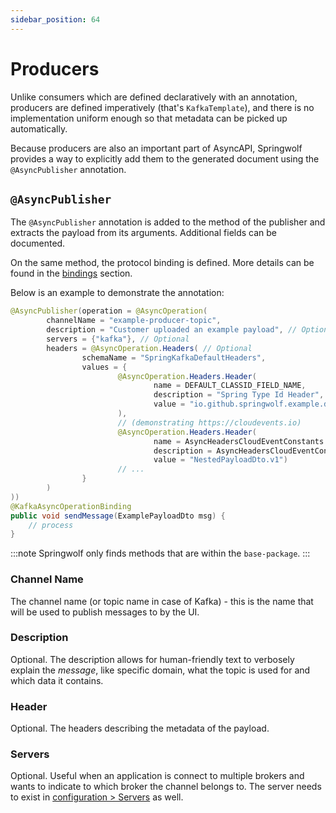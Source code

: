 ```yaml
---
sidebar_position: 64
---
```


# Producers

Unlike consumers which are defined declaratively with an annotation,
producers are defined imperatively (that's `KafkaTemplate`),
and there is no implementation uniform enough so that metadata can be picked up automatically.

Because producers are also an important part of AsyncAPI,
Springwolf provides a way to explicitly add them to the generated document using the `@AsyncPublisher` annotation.

## `@AsyncPublisher`

The `@AsyncPublisher` annotation is added to the method of the publisher and extracts the payload from its arguments.
Additional fields can be documented.

On the same method, the protocol binding is defined. More details can be found in the [bindings](documenting-bindings.md) section.

Below is an example to demonstrate the annotation:

```java
@AsyncPublisher(operation = @AsyncOperation(
        channelName = "example-producer-topic",
        description = "Customer uploaded an example payload", // Optional
        servers = {"kafka"}, // Optional
        headers = @AsyncOperation.Headers( // Optional
                schemaName = "SpringKafkaDefaultHeaders",
                values = {
                        @AsyncOperation.Headers.Header(
                                name = DEFAULT_CLASSID_FIELD_NAME,
                                description = "Spring Type Id Header",
                                value = "io.github.springwolf.example.dtos.ExamplePayloadDto"
                        ),
                        // (demonstrating https://cloudevents.io) 
                        @AsyncOperation.Headers.Header(
                                name = AsyncHeadersCloudEventConstants.TYPE,
                                description = AsyncHeadersCloudEventConstants.TYPE_DESC,
                                value = "NestedPayloadDto.v1")
                        // ...
                }
        )
))
@KafkaAsyncOperationBinding
public void sendMessage(ExamplePayloadDto msg) {
    // process
}
```

:::note
Springwolf only finds methods that are within the `base-package`.
:::

### Channel Name

The channel name (or topic name in case of Kafka) - this is the name that will be used to publish messages to by the UI.

### Description

Optional. The description allows for human-friendly text to verbosely explain the _message_, like specific domain, what the topic is used for and which data it contains.

### Header

Optional. The headers describing the metadata of the payload.

### Servers

Optional. Useful when an application is connect to multiple brokers and wants to indicate to which broker the channel belongs to.
The server needs to exist in [configuration > Servers](configuration.mdx) as well.
